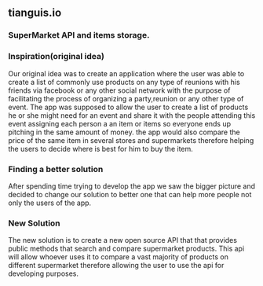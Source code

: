 ##  tianguis.io
### SuperMarket API and items storage.


### Inspiration(original idea)
Our original idea was to create an application where the user was able to create  a list of commonly use products on any type of reunions
 with his friends via facebook or any other social network with the purpose of facilitating the process of organizing a party,reunion
or any other type of event.
The app was supposed to allow the user to create a list of products he or she might need for an event and share it
with the people attending this event assigning each person  a an item or items so everyone ends up pitching in the 
same amount of money.
the app would also compare the price of the same item in several stores and supermarkets therefore helping the users
to decide where is best for him to buy the item.

### Finding a better solution
After spending time trying to develop the app we saw the bigger picture and decided to change our solution 
to better one that can help more people not only the users of the app.

### New Solution 
The new solution is to create a new open source API that that provides public methods that search and compare 
supermarket products.
This api will allow whoever uses it to compare a vast majority of products on different supermarket therefore allowing
the user to use the api for developing purposes.




